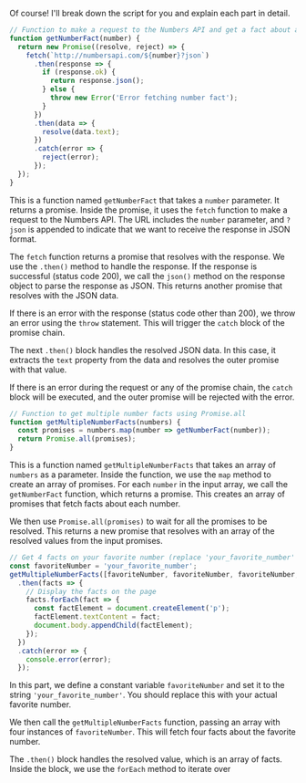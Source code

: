 Of course! I'll break down the script for you and explain each part in detail.

```javascript
// Function to make a request to the Numbers API and get a fact about a number
function getNumberFact(number) {
  return new Promise((resolve, reject) => {
    fetch(`http://numbersapi.com/${number}?json`)
      .then(response => {
        if (response.ok) {
          return response.json();
        } else {
          throw new Error('Error fetching number fact');
        }
      })
      .then(data => {
        resolve(data.text);
      })
      .catch(error => {
        reject(error);
      });
  });
}
```

This is a function named `getNumberFact` that takes a `number` parameter. It returns a promise. Inside the promise, it uses the `fetch` function to make a request to the Numbers API. The URL includes the `number` parameter, and `?json` is appended to indicate that we want to receive the response in JSON format.

The `fetch` function returns a promise that resolves with the response. We use the `.then()` method to handle the response. If the response is successful (status code 200), we call the `json()` method on the response object to parse the response as JSON. This returns another promise that resolves with the JSON data.

If there is an error with the response (status code other than 200), we throw an error using the `throw` statement. This will trigger the `catch` block of the promise chain.

The next `.then()` block handles the resolved JSON data. In this case, it extracts the `text` property from the data and resolves the outer promise with that value.

If there is an error during the request or any of the promise chain, the `catch` block will be executed, and the outer promise will be rejected with the error.

```javascript
// Function to get multiple number facts using Promise.all
function getMultipleNumberFacts(numbers) {
  const promises = numbers.map(number => getNumberFact(number));
  return Promise.all(promises);
}
```

This is a function named `getMultipleNumberFacts` that takes an array of `numbers` as a parameter. Inside the function, we use the `map` method to create an array of promises. For each `number` in the input array, we call the `getNumberFact` function, which returns a promise. This creates an array of promises that fetch facts about each number.

We then use `Promise.all(promises)` to wait for all the promises to be resolved. This returns a new promise that resolves with an array of the resolved values from the input promises.

```javascript
// Get 4 facts on your favorite number (replace 'your_favorite_number' with your actual favorite number)
const favoriteNumber = 'your_favorite_number';
getMultipleNumberFacts([favoriteNumber, favoriteNumber, favoriteNumber, favoriteNumber])
  .then(facts => {
    // Display the facts on the page
    facts.forEach(fact => {
      const factElement = document.createElement('p');
      factElement.textContent = fact;
      document.body.appendChild(factElement);
    });
  })
  .catch(error => {
    console.error(error);
  });
```

In this part, we define a constant variable `favoriteNumber` and set it to the string `'your_favorite_number'`. You should replace this with your actual favorite number.

We then call the `getMultipleNumberFacts` function, passing an array with four instances of `favoriteNumber`. This will fetch four facts about the favorite number.

The `.then()` block handles the resolved value, which is an array of facts. Inside the block, we use the `forEach` method to iterate over